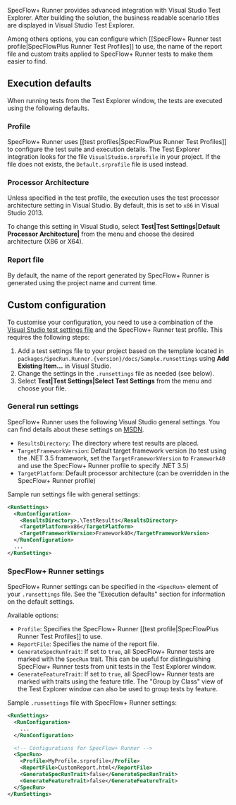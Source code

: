 SpecFlow+ Runner provides advanced integration with Visual Studio Test Explorer. After building the solution, the business readable scenario titles are displayed in Visual Studio Test Explorer.

Among others options, you can configure which [[SpecFlow+ Runner test profile|SpecFlowPlus Runner Test Profiles]] to use, the name of the report file and custom traits applied to SpecFlow+ Runner tests to make them easier to find.

## Execution defaults

When running tests from the Test Explorer window, the tests are executed using the following defaults.

### Profile

SpecFlow+ Runner uses [[test profiles|SpecFlowPlus Runner Test Profiles]] to configure the test suite and execution details. The Test Explorer integration looks for the file `VisualStudio.srprofile` in your project. If the file does not exists, the `Default.srprofile` file is used instead.

### Processor Architecture

Unless specified in the test profile, the execution uses the test processor architecture setting in Visual Studio. By default, this is set to `x86` in Visual Studio 2013. 

To change this setting in Visual Studio, select  **Test|Test Settings|Default Processor Architecture|** from the menu and choose the desired architecture (X86 or X64).

### Report file

By default, the name of the report generated by SpecFlow+ Runner is generated using the project name and current time.

## Custom configuration

To customise your configuration, you need to use a combination of the [Visual Studio test settings file](http://msdn.microsoft.com/en-us/library/jj635153.aspx) and the SpecFlow+ Runner test profile. This requires the following steps:

1. Add a test settings file to your project based on the template located in `packages/SpecRun.Runner.{version}/docs/Sample.runsettings` using **Add Existing Item...** in Visual Studio.
2. Change the settings in the `.runsettings` file as needed (see below).
3. Select **Test|Test Settings|Select Test Settings** from the menu and choose your file.

### General run settings

SpecFlow+ Runner uses the following Visual Studio general settings. You can find details about these settings on [MSDN](http://msdn.microsoft.com/en-us/library/jj635153.aspx).

* `ResultsDirectory`: The directory where test results are placed.
* `TargetFrameworkVersion`: Default target framework version (to test using the .NET 3.5 framework, set the `TargetFrameworkVersion` to `Framework40` and use the SpecFlow+ Runner profile to specify .NET 3.5)
* `TargetPlatform`: Default processor architecture (can be overridden in the SpecFlow+ Runner profile)

Sample run settings file with general settings:

```xml
<RunSettings>
  <RunConfiguration>
    <ResultsDirectory>.\TestResults</ResultsDirectory>
    <TargetPlatform>x86</TargetPlatform>
    <TargetFrameworkVersion>Framework40</TargetFrameworkVersion>
  </RunConfiguration>
  ...
</RunSettings>
```

### SpecFlow+ Runner settings

SpecFlow+ Runner settings can be specified in the `<SpecRun>` element of your `.runsettings` file. See the "Execution defaults" section for information on the default settings.

Available options:

* `Profile`: Specifies the SpecFlow+ Runner [[test profile|SpecFlowPlus Runner Test Profiles]] to use. 
* `ReportFile`: Specifies the name of the report file. 
* `GenerateSpecRunTrait`: If set to `true`, all SpecFlow+ Runner tests are marked with the `SpecRun` trait. This can be useful for distinguishing SpecFlow+ Runner tests from unit tests in the Test Explorer window.
* `GenerateFeatureTrait`: If set to `true`, all SpecFlow+ Runner tests are marked with traits using the feature title. The "Group by Class" view of the Test Explorer window can also be used to group tests by feature.

Sample `.runsettings` file with SpecFlow+ Runner settings:

```xml
<RunSettings>
  <RunConfiguration>
    ...
  </RunConfiguration>

  <!-- Configurations for SpecFlow+ Runner -->
  <SpecRun>
    <Profile>MyProfile.srprofile</Profile>
    <ReportFile>CustomReport.html</ReportFile>
    <GenerateSpecRunTrait>false</GenerateSpecRunTrait>
    <GenerateFeatureTrait>false</GenerateFeatureTrait>
  </SpecRun>
</RunSettings>
```

